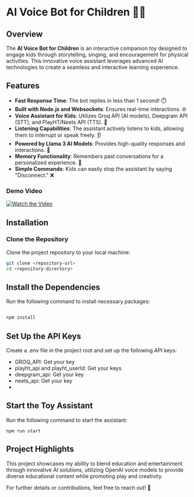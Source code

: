 # AI Voice Bot for Children 🤖🎉

## Overview
The **AI Voice Bot for Children** is an interactive companion toy designed to engage kids through storytelling, singing, and encouragement for physical activities. This innovative voice assistant leverages advanced AI technologies to create a seamless and interactive learning experience.

## Features
- **Fast Response Time**: The bot replies in less than 1 second! ⏱️
- **Built with Node.js and Websockets**: Ensures real-time interactions. 🌐
- **Voice Assistant for Kids**: Utilizes Groq API (AI models), Deepgram API (STT), and PlayHT/Neets API (TTS). 🎤
- **Listening Capabilities**: The assistant actively listens to kids, allowing them to interrupt or speak freely. 👂
- **Powered by Llama 3 AI Models**: Provides high-quality responses and interactions. 🦙
- **Memory Functionality**: Remembers past conversations for a personalized experience. 🧠
- **Simple Commands**: Kids can easily stop the assistant by saying "Disconnect." ❌
### Demo Video
[![Watch the Video](https://img.youtube.com/vi/NNdcgeJYx8E/hqdefault.jpg)](https://youtu.be/NNdcgeJYx8E?si=MeYbrJI74WUCgN5S)


## Installation

### Clone the Repository
Clone the project repository to your local machine:

```bash
git clone <repository-url>
cd <repository-directory>
```
## Install the Dependencies
Run the following command to install necessary packages:

```bash

npm install
```
## Set Up the API Keys
Create a .env file in the project root and set up the following API keys:
- GROQ_API: Get your key 
- playht_api and playht_userId: Get your keys 
- deepgram_api: Get your key 
- neets_api: Get your key 
- 
## Start the Toy Assistant
Run the following command to start the assistant:

```
npm run start
```


## Project Highlights
This project showcases my ability to blend education and entertainment through innovative AI solutions, utilizing OpenAI voice models to provide diverse educational content while promoting play and creativity.

For further details or contributions, feel free to reach out! 🙌
